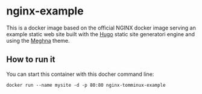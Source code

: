 # nginx-example
This is a docker image based on the official NGINX docker image serving an example static web site built with the [Hugo](https://gohugo.io) static site generatori engine and using the [Meghna](https://themes.gohugo.io/meghna-hugo/) theme.

## How to run it
You can start this container with this docher command line:
```
docker run --name mysite -d -p 80:80 nginx-tomminux-example
```